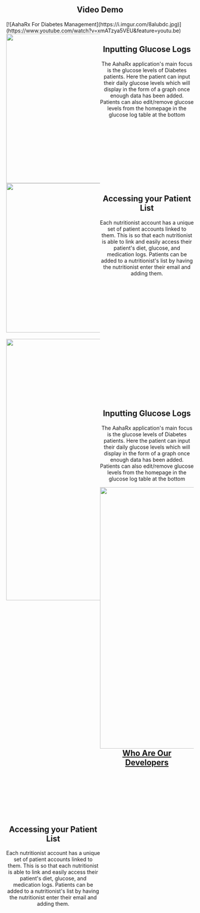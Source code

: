 <style>
  .column {
    width: 50%;
    float: left;
  }
  .row:after {
    content: "";
    display: table;
    clear: both;
  }
  .column-text{
    align-items: center;
    justify-content: center;
  }
  h2, h, p {
    text-align: center;
  }
</style>

<h2>Video Demo</h2>
[![AahaRx For Diabetes Management](https://i.imgur.com/8alubdc.jpg)](https://www.youtube.com/watch?v=xmATzya5VEU&feature=youtu.be)

<div class="row">
  <div class="column">
    <img src="https://i.imgur.com/IxOw6td.jpg" width="300" height="400">
  </div>
  <div class="column">
    <h2>Inputting Glucose Logs</h2>
    <p>The AahaRx application's main focus is the glucose levels of Diabetes patients. Here the patient can input their daily glucose levels which will display in the form of a graph once enough data has been added. Patients can also edit/remove glucose levels from the homepage in the glucose log table at the bottom</p>
  </div>
</div>

<div class="row">
  <div class="column">
    <img src="https://i.imgur.com/R7hXj4a.jpg" width="300" height="400">
  </div>
  <div class="column">
    <h2>Accessing your Patient List</h2>
    <p>Each nutritionist account has a unique set of patient accounts linked to them. This is so that each nutritionist is able to link and easily access their patient's diet, glucose, and medication logs. Patients can be added to a nutritionist's list by having the nutritionist enter their email and adding them.</p>
  </div>
</div>
  


<div class="section-content">
  <div class="column column-left">
  <img src="https://i.imgur.com/IxOw6td.jpg" width="400" height="700" align="left">
  </div>
  <div class="column column-text column-right" style= "padding-top:175px">
    <h2>Inputting Glucose Logs</h2>
    <p>The AahaRx application's main focus is the glucose levels of Diabetes patients. Here the patient can input their daily glucose levels which will display in the form of a graph once enough data has been added. Patients can also edit/remove glucose levels from the homepage in the glucose log table at the bottom</p>
  </div>
</div>
  
<div class="section-content">
  <div class="column column-left">
  <img src="https://i.imgur.com/R7hXj4a.jpg" width="400" height="700" align="left">
  </div>
  <div class="column column-text column-right" style="padding-top:175px">
    <h2>Accessing your Patient List</h2>
    <p>Each nutritionist account has a unique set of patient accounts linked to them. This is so that each nutritionist is able to link and easily access their patient's diet, glucose, and medication logs. Patients can be added to a nutritionist's list by having the nutritionist enter their email and adding them.</p>
  </div>
</div>

<br/>
<br/>
<br/>

## [Who Are Our Developers](about.md)
